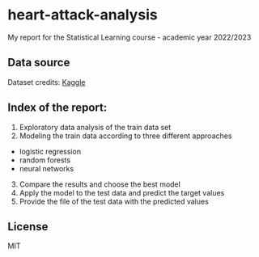 # heart-attack-analysis

My report for the Statistical Learning course - academic year 2022/2023

## Data source

Dataset credits: [Kaggle](https://www.kaggle.com/datasets/nareshbhat/health-care-data-set-on-heart-attack-possibility)

## Index of the report:

1. Exploratory data analysis of the train data set
2. Modeling the train data according to three different approaches
- logistic regression
- random forests
- neural networks
3. Compare the results and choose the best model
4. Apply the model to the test data and predict the target values
5. Provide the file of the test data with the predicted values

## License

MIT
